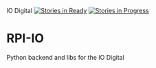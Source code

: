 IO Digital [![Stories in Ready](https://badge.waffle.io/TemosEngenharia/RPI-IO.png?label=ready&title=Ready)](https://waffle.io/TemosEngenharia/RPI-IO)
[![Stories in Progress](https://badge.waffle.io/TemosEngenharia/RPI-IO.png?waffle%3Ain%20progress&title=In%20Progress)](http://waffle.io/TemosEngenharia/RPI-IO)

# RPI-IO
Python backend and libs for the IO Digital
